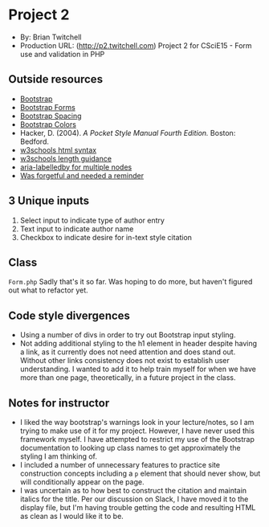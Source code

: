# Project 2
+ By: Brian Twitchell
+ Production URL: (http://p2.twitchell.com)
Project 2 for CSciE15 - Form use and validation in PHP

## Outside resources
* [Bootstrap](https://getbootstrap.com/docs/4.3/getting-started/introduction/)
* [Bootstrap Forms](https://getbootstrap.com/docs/4.0/components/forms/)
* [Bootstrap Spacing](https://getbootstrap.com/docs/4.0/utilities/spacing/)
* [Bootstrap Colors](https://getbootstrap.com/docs/4.0/utilities/colors/)
* Hacker, D. (2004). *A Pocket Style Manual Fourth Edition.* Boston: Bedford.
* [w3schools html syntax](https://www.w3schools.com/html/html_form_input_types.asp)
* [w3schools length guidance](https://www.w3schools.com/html/html5_syntax.asp)
* [aria-labelledby for multiple nodes](https://www.w3.org/WAI/GL/wiki/Using_aria-labelledby_to_concatenate_a_label_from_several_text_nodes)
* [Was forgetful and needed a reminder](https://www.sitepoint.com/community/t/how-to-make-h1-h2-etc-as-links/3004)

## 3 Unique inputs
1. Select input to indicate type of author entry
2. Text input to indicate author name
3. Checkbox to indicate desire for in-text style citation

## Class
`Form.php` Sadly that's it so far. Was hoping to do more, but haven't figured out what to refactor yet.

## Code style divergences
* Using a number of divs in order to try out Bootstrap input styling.
* Not adding additional styling to the h1 element in header despite having a link, as it currently does not need attention and does stand out. Without other links consistency does not exist to establish user understanding. I wanted to add it to help train myself for when we have more than one page, theoretically, in a future project in the class.

## Notes for instructor
* I liked the way bootstrap's warnings look in your lecture/notes, so I am trying to make use of it for my project. However, I have never used this framework myself. I have attempted to restrict my use of the Bootstrap documentation to looking up class names to get approximately the styling I am thinking of.
* I included a number of unnecessary features to practice site construction concepts including a `p` element that should never show, but will conditionally appear on the page.
* I was uncertain as to how best to construct the citation and maintain italics for the title. Per our discussion on Slack, I have moved it to the display file, but I'm having trouble getting the code and resulting HTML as clean as I would like it to be.